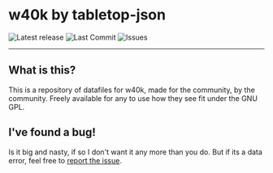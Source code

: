 # w40k by tabletop-json

![Latest release](https://img.shields.io/github/release/tabletop-json/w40k)
![Last Commit](https://img.shields.io/github/last-commit/tabletop-json/w40k/master)
![Issues](https://img.shields.io/github/issues/tabletop-json/w40k)

[//]: # (![Contributors]&#40;https://img.shields.io/github/contributors/tabletop-json/w40k&#41;)


---

## What is this?
This is a repository of datafiles for w40k, made for the community, by the community. Freely available for any to use how they see fit under the GNU GPL.

## I've found a bug!
Is it big and nasty, if so I don't want it any more than you do. But if its a data error, feel free to [report the issue][bug].

[bug]: https://github.com/tabletop-json/w40k/issues/new/choose
